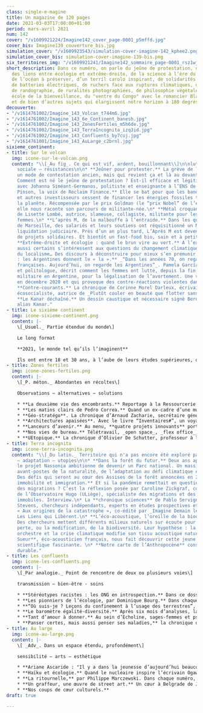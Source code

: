 ```yaml
---
class: single-e-magine
title: Un magazine de 120 pages
date: 2021-03-03T17:00:00+01:00
period: mars-avril 2021
num: 142
cover: "/v1609921224/Imagine142_cover_page-0001_p5mffd.jpg"
cover_bis: Imagine139_couverture_bis.jpg
simulation_cover: "/v1609923543/simulation-cover-imagine-142_kphee2.png"
simulation_cover_bis: simulation-cover-imagine-139-bis.png
six_territoires_img: "/v1609921241/Imagine142_sommaire_page-0001_rsz1wj.jpg"
short_description: Dans ce numéro, on parle du jeûne de protestation, d’IVG en Argentine,
  des liens entre écologie et extrême-droite, de la science à l’ère du complotisme,
  de l’océan à préserver, d’un terril carolo inspirant, de solidarités migratoires,
  de batteries électriques, de ruchers face aux ruptures climatiques, de luttes non-mixtes,
  de randographie, de ruralités photographiées, de philosophie végétale, d’une Petite
  école de la bienveillance, du "ventre du Congo" avec le romancier Blaise Ndala,
  et de bien d’autres sujets qui élargissent notre horizon à 180 degrés.
decouverte:
- "/v1614761002/Imagine_143_Volcan_t744m6.jpg"
- "/v1614761002/Imagine_143_6e_Continent_banesh.jpg"
- "/v1614761002/Imagine_143_ZonesFertiles_m5h6de.jpg"
- "/v1614761002/Imagine_143_TerraIncognita_izq3id.jpg"
- "/v1614761002/Imagine_143_Confluents_by7cuj.jpg"
- "/v1614761001/Imagine_143_AuLarge_c2brnl.jpg"
sixieme_continent:
- title: Sur le volcan
  img: icone-sur-le-volcan.png
  content: "\\[_Au fig_. Ce qui est vif, ardent, bouillonnant\\]\n\nluttes - critique
    sociale – résistances\n\n* **Jeûner pour protester.** La grève de la faim est
    un mode de contestation ancien, mais qui revient ça et là au devant de la scène.
    Comment est né le jeûne de protestation ? Est-il efficace et légitime ? Le point
    avec Johanna Siméant-Germanos, politiste et enseignante à l’ENS de Paris.\n* **Lucie
    Pinson, la voix de Reclaim Finance.** Elle se bat pour que les banques, les assurances
    et autres investisseurs cessent de financer les énergies fossiles toxiques pour
    la planète. Récompensée par le prix Goldman (le “prix Nobel” de l’environnement),
    elle nous raconte son parcours de militante-née.\n* **Métal croquant.** La chronique
    de Lisette Lombé, autrice, slameuse, collagiste, militante pour les droits des
    femmes.\n* **L’après M, de la malbouffe à l’entraide.** Dans les quartiers nord
    de Marseille, des salariés et leurs soutiens ont réquisitionné un McDonald’s en
    liquidation judiciaire. Près d’un an plus tard, L’Après M est devenu une fourmilière
    de projets solidaires. Et bientôt un fast-food bio, sain et à petits prix ? \n*
    **Extrême-droite et écologie : quand le brun vire au vert.** A l’extrême-droite
    aussi certains s’intéressent aux questions du changement climatique, de la décroissance,
    du localisme… Des discours à déconstruire pour mieux s’en prémunir.\n* **Féminismes
    : les Argentines donnent le « la ».** _“Dans les années 70, on regardait les féministes
    françaises. Aujourd’hui, on regarde les Argentines”_. Pamela García Martín, militante
    et politologue, décrit comment les femmes ont lutté, depuis la fin de la dictature
    militaire en Argentine, pour la légalisation de l’avortement. Une victoire décrochée
    en décembre 2020 et qui provoque des contre-réactions violentes dans la région.\n*
    **Contre-courants.** La chronique de Corinne Morel Darleux, écrivaine, militante
    écosocialiste, autrice de _Plutôt couler en beauté que flotter sans grâce_ (Libertalia).\n*
    **Le Kanar déchaîné.** Un dessin caustique et nécessaire signé Bernard Querton,
    alias Kanar."
- title: Le sixième continent
  img: icone-sixieme-continent.png
  content: |-
    \[_Usuel._ Partie étendue du monde\]

    Le long format

    **2021, le monde tel qu’ils l’imaginent**

    Ils ont entre 18 et 30 ans, à l’aube de leurs études supérieures, démarrent leur vie professionnelle ou sont en quête d’un premier emploi. Comment traversent-ils cette époque si troublée ? Quels sont leurs espoirs pour l’année à venir ? Dans son premier numéro de l’année 2021, _Imagine_ a choisi d’ouvrir ses colonnes à cette **génération "M" – comme "mutations" –** au travers d’un processus de journalisme collectif et participatif. Un an après le déclenchement de l’épidémie, cette génération encaisse durement la crise en cours et dessine un monde en clair-obscur dans lequel elle souhaite jouer son rôle transformateur.
- title: Zones fertiles
  img: icone-zones-fertiles.png
  content: |-
    \[_P. méton._ Abondantes en récoltes\]

    Observations – alternatives – solutions

    * **La deuxième vie des encombrants.** Reportage à la Ressourcerie du Pays de Liège et zoom sur ce secteur de l’économie de la réutilisation, locale et solidaire en pleine croissance.
    * **Les matins clairs de Pedro Correa.** Quand un ex-cadre d’une multinationale devient artiste-photographe. Récit d’un parcours de vie à 180 degrés.
    * **Géo-stratégo**. La chronique d’Arnaud Zacharie, secrétaire général du CNCD-11.11.11.
    * **Architectures apaisées**. Avec le livre “Inventaires#”, un voyage en images à travers l’architecture contemporaine en transition.
    * **Lanceurs d’avenir.** Au menu, **quatre projets innovants** portés par des jeunes : des grillons pour l’apéro, des vêtements en fibres recyclées, des voyages pour découvrir la vie sauvage wallonne et de la récupération d’invendus.
    * **Nos vies de bureau.** Télétravail, _open space_, _flex office_, les façons de travailler de millions d’employés sont en pleine mutation. Arrêt sur image et remise en perspective.
    * **UEtopique.** La chronique d’Olivier De Schutter, professeur à l’UCLouvain, rapporteur spécial de l’ONU sur l’extrême pauvreté et les droits de l’homme, consacrée à la réforme de la Politique agricole commune.
- title: Terra incognita
  img: icone-terra-incognita.png
  content: "\\[_Du latin._ Territoire qui n'a pas encore été exploré par l'Homme.\\]\n\nprospective
    – adaptation – utopies\n\n* **Dans la forêt du futur.** Deux ans après sa naissance,
    le projet Nassonia ambitionne de devenir un Parc national. Un massif clef aux
    avant-postes de la naturalité, de l’adaptation au défi climatique et d’une gouvernance.
    Des défis qui seront au cœur des Assises de la forêt annoncées en 2021.\n* **Confinements,
    immobilité et immigration.** Et si la pandémie remettait en question notre vision
    des migrations ? C’est la réflexion posée par Caroline Zickgraf, co-directrice
    de l’Observatoire Hugo (ULiège), spécialiste des migrations et des populations
    immobiles. Interview.\n* La **chronique sciences** de Pablo Servigne et Raphaël
    Stevens, chercheurs indépendants, experts en études prospectives et auteurs de
    « Aux origines de la catastrophe », co-édité par _Imagine Demain le monde_ et
    Les Liens qui Libèrent.\n* **L’éco-acoustique, l’oreille de la biodiversité.**
    Des chercheurs mettent différents milieux naturels sur écoute pour mesurer la
    perte, ou la modification, de la biodiversité. Leur hypothèse : la Terre est un
    orchestre et la crise climatique modifie son tissu acoustique naturel. **Jérôme
    Sueur**, éco-acousticien français, nous fait découvrir cette jeune discipline
    scientifique fascinante. \n* **Notre carte de l’Anthropocène** consacrée au développement
    durable."
- title: Les confluents
  img: icone-les-confluents.png
  content: |-
    \[_Par analogie._ Point de rencontre de deux ou plusieurs voies\]

    transmission – bien-être - soins

    * **Stéréotypes racistes : les ONG en introspection.** Dans ce dossier de six pages, _Imagine_ fait le point sur une réflexion entamée par les organisations non-gouvernementales de coopération au développement et d'aide humanitaire. Soucieux de clarifier certains concepts antiracistes et décoloniaux de plus en plus utilisés, le secteur a construit un lexique. Mais au-delà des mots, les ONG sont appelées à décoloniser leur com’, perçue comme un vecteur de racisme.
    * **Les pionniers de l’écologie, par Dominique Bourg.** Dans chaque numéro, le philosophe nous replonge dans l'œuvre d’une figure marquante. Cet épisode est consacré à Alexandre Grothendiek.
    * **“Où suis-je ? Leçons du confinement à l’usage des terrestres”, par Bruno Latour.** En primeur, les bonnes feuilles du dernier ouvrage du philosophe français qui sortira le 21 janvier aux éditions La Découverte.
    * **Le baromètre égalité-diversité.** Après six mois d’analyses, la rédaction revoit sa méthode de travail pour mieux prendre en compte la diversité et la parité dans ses pages. Explications.
    * **Tant d’amour à donner.** Au sein d’Echoline, sages-femmes et psychologues accompagnent les premiers pas d’enfants et de parents malmenés par la vie.
    * **Panser certes, mais aussi penser ses maladies,** la chronique de l’Asbl Philocité qui, dans cet épisode, nous apporte des outils philosophiques pour entretenir une bonne hygiène de vie.
- title: Au large
  img: icone-au-large.png
  content: |-
    \[ _Adv_. Dans un espace étendu, profondément\]

    sensibilité – arts – esthétique

    * **Ariane Ascaride : "Il y a dans la jeunesse d’aujourd’hui beaucoup d’inventivité et d’insolence".** Un grand entretien de cinq pages avec l’actrice française qui sort _Bonjour Pa’_, un livre de lettres adressées à son père.
    * **Haïku et écologie.** Quand le nucléaire inspire l’écrivain Ogawa Keïshu.
    * **La ritournelle,** par Philippe Marczewski. Dans chaque numéro, l’écrivain et finaliste du Prix Rossel 2019 nous propose un exercice de « psychogéographie minuscule ». Dans ce quatrième épisode, il nous emmène dans une presque enclave, en territoire ucclois.
    * **Un graffeur, une œuvre de street art.** Un cœur à Belgrade de Jana Danilović.
    * **Nos coups de cœur culturels.**
draft: true

---
```

